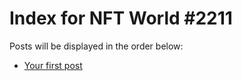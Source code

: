 # Index for NFT World #2211
Posts will be displayed in the order below:

- [Your first post](./001-first.md)


